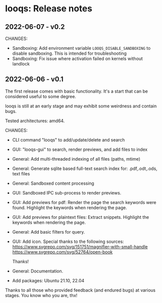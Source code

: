 # looqs: Release notes

## 2022-06-07 - v0.2
CHANGES:
- Sandboxing: Add environment variable `LOOQS_DISABLE_SANDBOXING` to disable sandboxing. This is intended for troubleshooting
- Sandboxing: Fix issue where activation failed on kernels without landlock

## 2022-06-06 - v0.1
The first release comes with basic functionality. It's a start that can be considered useful to some degree.

looqs is still at an early stage and may exhibit some weirdness and contain bugs.

Tested architectures: amd64.

CHANGES:
- CLI command "looqs" to add/update/delete and search
- GUI: "looqs-gui" to search, render previews, and add files to index
- General: Add multi-threaded indexing of all files (paths, mtime)
- General: Generate sqlite based full-text search index for: .pdf,.odt,.ods, text files
- General: Sandboxed content processing
- GUI: Sandboxed IPC sub-process to render previews.
- GUI: Add previews for pdf: Render the page the search keywords were found. Highlight the keywords when rendering the page.
- GUI: Add previews for plaintext files: Extract snippets. Highlight the keywords when rendering the page.
- General: Add basic filters for query.
- GUI: Add icon. Special thanks to the following sources:
	https://www.svgrepo.com/svg/151751/magnifier-with-small-handle
	https://www.svgrepo.com/svg/52764/open-book

	Thanks!
- General: Documentation.

- Add packages: Ubuntu 21.10, 22.04

Thanks to all those who provided feedback (and endured bugs) at various stages. You know who you are, thx!
